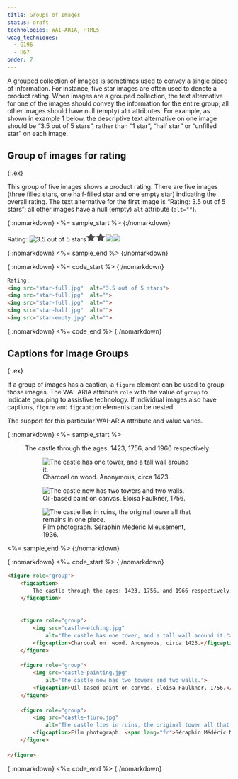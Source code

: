 ```yaml
---
title: Groups of Images
status: draft
technologies: WAI-ARIA, HTML5
wcag_techniques: 
  - G196
  - H67
order: 7
---
```


A grouped collection of images is sometimes used to convey a single piece of information. For instance, five star images are often used to denote a product rating. When images are a grouped collection, the text alternative for one of the images should convey the information for the entire group; all other images should have null (empty) `alt` attributes. For example, as shown in example 1 below, the descriptive text alternative on one image should be “3.5 out of 5 stars”, rather than “1 star”, “half star” or “unfilled star” on each image.

## Group of images for rating
{:.ex}

This group of five images shows a product rating. There are five images (three filled stars, one half-filled star and one empty star) indicating the overall rating. The text alternative for the first image is “Rating: 3.5 out of 5 stars”; all other images have a null (empty) `alt` attribute (`alt=""`).

{::nomarkdown}
<%= sample_start %>
{:/nomarkdown}

Rating: ![3.5 out of 5 stars](star-full.png)![](../img/star-full.png)![](../img/star-full.png)![](star-half.png)![](star-empty.png)

{::nomarkdown}
<%= sample_end %>
{:/nomarkdown}

{::nomarkdown}
<%= code_start %>
{:/nomarkdown}

~~~ html
Rating:
<img src="star-full.jpg"  alt="3.5 out of 5 stars">
<img src="star-full.jpg"  alt="">
<img src="star-full.jpg"  alt="">
<img src="star-half.jpg"  alt="">
<img src="star-empty.jpg" alt="">
~~~

{::nomarkdown}
<%= code_end %>
{:/nomarkdown}

## Captions for Image Groups
{:.ex}

If a group of images has a caption, a `figure` element can be used to group those images. The WAI-ARIA attribute `role` with the value of `group` to indicate grouping to assistive technology. If individual images also have captions, `figure` and `figcaption` elements can be nested.

The support for this particular WAI-ARIA attribute and value varies.

{::nomarkdown}
<%= sample_start %>

<figure role="group">
<figcaption>The castle through the ages: 1423, 1756, and 1966 respectively.</figcaption>


<figure role="group">
<img src="../../img/castle-etching.jpg" alt="The castle has one tower, and a tall wall around it.">
<figcaption>Charcoal on  wood. Anonymous, circa 1423.</figcaption>
</figure>
<figure role="group">
<img src="../../img/castle-painting.jpg" alt="The castle now has two towers and two walls.">
<figcaption>Oil-based paint on canvas. Eloisa Faulkner, 1756.</figcaption>
</figure>
<figure role="group">
<img src="../../img/castle-fluro.jpg"
alt="The castle lies in ruins, the original tower all that remains in one piece.">
<figcaption>Film photograph. <span lang="fr">Séraphin Médéric Mieusement</span>, 1936.</figcaption>
</figure>

</figure>

<%= sample_end %>
{:/nomarkdown}

{::nomarkdown}
<%= code_start %>
{:/nomarkdown}

~~~ html
<figure role="group">
	<figcaption>
		The castle through the ages: 1423, 1756, and 1966 respectively.
	</figcaption>


	<figure role="group">
		<img src="castle-etching.jpg"
			alt="The castle has one tower, and a tall wall around it.">
		<figcaption>Charcoal on  wood. Anonymous, circa 1423.</figcaption>
	</figure>

	<figure role="group">
		<img src="castle-painting.jpg"
			alt="The castle now has two towers and two walls.">
		<figcaption>Oil-based paint on canvas. Eloisa Faulkner, 1756.</figcaption>
	</figure>

	<figure role="group">
		<img src="castle-fluro.jpg"
			alt="The castle lies in ruins, the original tower all that remains in one piece.">
		<figcaption>Film photograph. <span lang="fr">Séraphin Médéric Mieusement</span>, 1936.</figcaption>
	</figure>

</figure>
~~~

{::nomarkdown}
<%= code_end %>
{:/nomarkdown}
